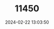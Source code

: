 ---
title: "11450"
category: "Leiopelma archeyi"
draft: false
date: 2024-02-22 13:03:50
languages:
  English: ["Archey's Frog"]
---